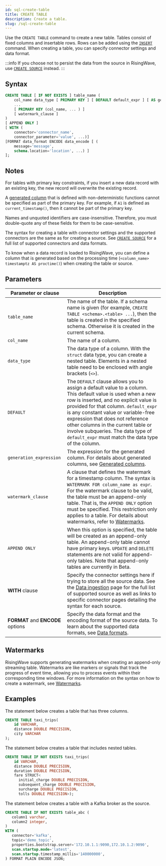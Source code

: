 ```yaml
---
id: sql-create-table
title: CREATE TABLE
description: Create a table.
slug: /sql-create-table
---
```

<head>
  <link rel="canonical" href="https://docs.risingwave.com/docs/current/sql-create-table/" />
</head>

Use the `CREATE TABLE` command to create a new table. Tables consist of fixed columns and insertable rows. Rows can be added using the [`INSERT`](sql-insert.md) command. When creating a table, you can specify connector settings and data format.

:::info
If you choose not to persist the data from the source in RisingWave, use [`CREATE SOURCE`](sql-create-source.md) instead.
:::

## Syntax

```sql
CREATE TABLE [ IF NOT EXISTS ] table_name (
    col_name data_type [ PRIMARY KEY ] [ DEFAULT default_expr ] [ AS generation_expression ],
    ...
    [ PRIMARY KEY (col_name, ... ) ]
    [ watermark_clause ]
)
[ APPEND ONLY ]
[ WITH (
    connector='connector_name',
    connector_parameter='value', ...)]
[FORMAT data_format ENCODE data_encode [ (
    message='message',
    schema.location='location', ...) ]
];
```

## Notes

For tables with primary key constraints, if you insert a new data record with an existing key, the new record will overwrite the existing record.

A [generated column](/sql/query-syntax/query-syntax-generated-columns.md) that is defined with non-deterministic functions cannot be specified as part of the primary key. For example, if `A1` is defined as `current_timestamp()`, then it cannot be part of the primary key.

Names and unquoted identifiers are case-insensitive. Therefore, you must double-quote any of these fields for them to be case-sensitive.

The syntax for creating a table with connector settings and the supported connectors are the same as for creating a source. See [`CREATE SOURCE`](sql-create-source.md) for a full list of supported connectors and data formats.

To know when a data record is loaded to RisingWave, you can define a column that is generated based on the processing time (`<column_name> timestamptz AS proctime()`) when creating the table or source.

## Parameters

| Parameter or clause | Description|
|-----------|-------------|
|`table_name`    |The name of the table. If a schema name is given (for example, `CREATE TABLE <schema>.<table> ...`), then the table is created in the specified schema. Otherwise it is created in the current schema.|
|`col_name`      |The name of a column.|
|`data_type`|The data type of a column. With the `struct` data type, you can create a nested table. Elements in a nested table need to be enclosed with angle brackets (`<>`). |
|`DEFAULT`|The `DEFAULT` clause allows you to assign a default value to a column. This default value is used when a new row is inserted, and no explicit value is provided for that column. `default_expr` is any constant value or variable-free expression that does not reference other columns in the current table or involve subqueries. The data type of `default_expr` must match the data type of the column.|
|`generation_expression`| The expression for the generated column. For details about generated columns, see [Generated columns](/sql/query-syntax/query-syntax-generated-columns.md).|
|`watermark_clause`| A clause that defines the watermark for a timestamp column. The syntax is `WATERMARK FOR column_name as expr`. For the watermark clause to be valid, the table must be an append-only table. That is, the `APPEND ONLY` option must be specified. This restriction only applies to a table. For details about watermarks, refer to [Watermarks](/transform/watermarks.md).|
|`APPEND ONLY` | When this option is specified, the table will be created as an append-only table. An append-only table cannot have primary keys. `UPDATE` and `DELETE` statements are not valid for append-only tables. Note that append-only tables are currently in Beta.|
|**WITH** clause |Specify the connector settings here if trying to store all the source data. See the [Data ingestion](/ingest/data-ingestion.md) page for the full list of supported source as well as links to specific connector pages detailing the syntax for each source. |
|**FORMAT** and **ENCODE** options |Specify the data format and the encoding format of the source data. To learn about the supported data formats, see [Data formats](sql-create-source.md#supported-formats). |

## Watermarks

RisingWave supports generating watermarks when creating an append-only streaming table. Watermarks are like markers or signals that track the progress of event time, allowing you to process events within their corresponding time windows. For more information on the syntax on how to create a watermark, see [Watermarks](/transform/watermarks.md).

## Examples

The statement below creates a table that has three columns.

```sql
CREATE TABLE taxi_trips(
    id VARCHAR,
    distance DOUBLE PRECISION,
    city VARCHAR
);
```

The statement below creates a table that includes nested tables.

```sql
CREATE TABLE IF NOT EXISTS taxi_trips(
    id VARCHAR,
    distance DOUBLE PRECISION,
    duration DOUBLE PRECISION,
    fare STRUCT<
      initial_charge DOUBLE PRECISION,
      subsequent_charge DOUBLE PRECISION,
      surcharge DOUBLE PRECISION,
      tolls DOUBLE PRECISION>);
```

The statement below creates a table with a Kafka broker as the source.

```sql
CREATE TABLE IF NOT EXISTS table_abc (
   column1 varchar,
   column2 integer,
)
WITH (
   connector='kafka',
   topic='demo_topic',
   properties.bootstrap.server='172.10.1.1:9090,172.10.1.2:9090',
   scan.startup.mode='latest',
   scan.startup.timestamp_millis='140000000',
) FORMAT PLAIN ENCODE JSON;
```
